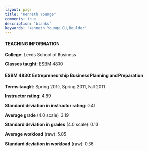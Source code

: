 ```yaml
---
layout: page
title: "Kenneth Younge" 
comments: true
description: "blanks"
keywords: "Kenneth Younge,CU,Boulder"
---
```

<head>
<script src="https://ajax.googleapis.com/ajax/libs/jquery/2.1.3/jquery.min.js"></script>
<script src="https://dl.dropboxusercontent.com/s/pc42nxpaw1ea4o9/highcharts.js?dl=0"></script>
<!-- <script src="../assets/js/highcharts.js"></script> -->
<style type="text/css">@font-face {
	font-family: "Bebas Neue";
	src: url(https://www.filehosting.org/file/details/544349/BebasNeue Regular.otf) format("opentype");
	}
	h1.Bebas { 
		font-family: "Bebas Neue", Verdana, Tahoma;
	}
</style>
</head>
	   
#### TEACHING INFORMATION

**College**: Leeds School of Business

**Classes taught**: ESBM 4830

#### ESBM 4830: Entrepreneurship Business Planning and Preparation

**Terms taught**: Spring 2010, Spring 2011, Fall 2011

**Instructor rating**: 4.89

**Standard deviation in instructor rating**: 0.41

**Average grade** (4.0 scale): 3.19

**Standard deviation in grades** (4.0 scale): 0.13

**Average workload** (raw): 5.05

**Standard deviation in workload** (raw): 0.36


